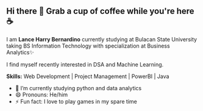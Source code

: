 ## Hi there 👋 Grab a cup of coffee while you're here ☕

I am **Lance Harry Bernardino** currently studying at Bulacan State University taking BS Information Technology with specialization at Business Analytics✨

I find myself recently interested in DSA and Machine Learning.

**Skills:**
Web Development | Project Management | PowerBI | Java 

- 🌱 I’m currently studying python and data analytics
- 😄 Pronouns: He/him
- ⚡ Fun fact: I love to play games in my spare time

<!--
**aLHBino426/aLHBino426** is a ✨ _special_ ✨ repository because its `README.md` (this file) appears on your GitHub profile.

Here are some ideas to get you started:

- 🔭 I’m currently working on ...
- 🌱 I’m currently learning ...
- 👯 I’m looking to collaborate on ...
- 🤔 I’m looking for help with ...
- 💬 Ask me about ...
- 📫 How to reach me: ...
- 😄 Pronouns: ...
- ⚡ Fun fact: ...
-->
